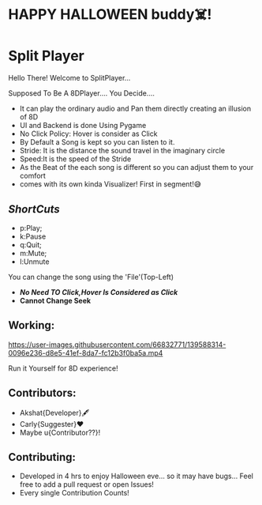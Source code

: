 # HAPPY HALLOWEEN buddy☠️!

# Split Player
Hello There! Welcome to SplitPlayer...

Supposed To Be A 8DPlayer.... You Decide....
- It can play the ordinary audio and Pan them directly creating an illusion of 8D
- UI and Backend is done Using Pygame
- No Click Policy: Hover is consider as Click
- By Default a Song is kept so you can listen to it.
- Stride: It is the distance the sound travel in the imaginary circle
- Speed:It is the speed of the Stride
- As the Beat of the each song is different so you can adjust them to your comfort
- comes with its own kinda Visualizer! First in segment!😅

## ***ShortCuts***
- p:Play; 
- k:Pause
- q:Quit;
- m:Mute;  
- l:Unmute

 You can change the song using the 'File'(Top-Left)
- ***No Need TO Click,Hover Is Considered as Click***
- **Cannot Change Seek**

## Working:


https://user-images.githubusercontent.com/66832771/139588314-0096e236-d8e5-41ef-8da7-fc12b3f0ba5a.mp4


Run it Yourself for 8D experience!    
## Contributors: 
 * Akshat{Developer}🖋️
 * Carly{Suggester}❤️
 * Maybe u{Contributor??}!
 
## Contributing:
- Developed in 4 hrs to enjoy Halloween eve... so it may have bugs... Feel free to add a pull request or open Issues!
- Every single Contribution Counts!
